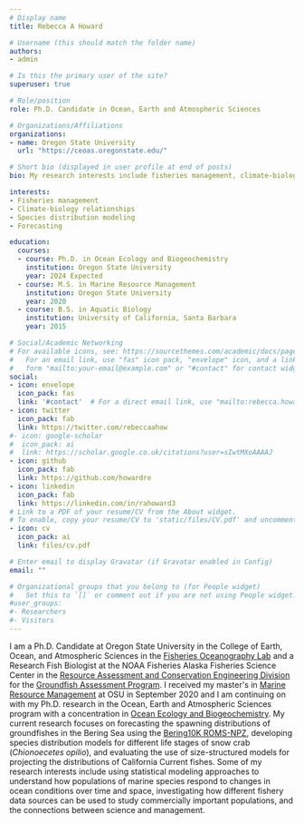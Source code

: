 ```yaml
---
# Display name
title: Rebecca A Howard

# Username (this should match the folder name)
authors:
- admin

# Is this the primary user of the site?
superuser: true

# Role/position
role: Ph.D. Candidate in Ocean, Earth and Atmospheric Sciences

# Organizations/Affiliations
organizations:
- name: Oregon State University
  url: "https://ceoas.oregonstate.edu/"

# Short bio (displayed in user profile at end of posts)
bio: My research interests include fisheries management, climate-biology relationships, and species distribution modeling.

interests:
- Fisheries management
- Climate-biology relationships
- Species distribution modeling
- Forecasting

education:
  courses:
  - course: Ph.D. in Ocean Ecology and Biogeochemistry
    institution: Oregon State University 
    year: 2024 Expected
  - course: M.S. in Marine Resource Management
    institution: Oregon State University
    year: 2020
  - course: B.S. in Aquatic Biology
    institution: University of California, Santa Barbara
    year: 2015

# Social/Academic Networking
# For available icons, see: https://sourcethemes.com/academic/docs/page-builder/#icons
#   For an email link, use "fas" icon pack, "envelope" icon, and a link in the
#   form "mailto:your-email@example.com" or "#contact" for contact widget.
social:
- icon: envelope
  icon_pack: fas
  link: '#contact'  # For a direct email link, use "mailto:rebecca.howard@noaa.gov".
- icon: twitter
  icon_pack: fab
  link: https://twitter.com/rebeccaahow
#- icon: google-scholar
#  icon_pack: ai
#  link: https://scholar.google.co.uk/citations?user=sIwtMXoAAAAJ
- icon: github
  icon_pack: fab
  link: https://github.com/howardre
- icon: linkedin
  icon_pack: fab
  link: https://linkedin.com/in/rahoward3
# Link to a PDF of your resume/CV from the About widget.
# To enable, copy your resume/CV to 'static/files/CV.pdf' and uncomment the lines below.
- icon: cv
  icon_pack: ai
  link: files/cv.pdf

# Enter email to display Gravatar (if Gravatar enabled in Config)
email: ""

# Organizational groups that you belong to (for People widget)
#   Set this to `[]` or comment out if you are not using People widget.
#user_groups:
#- Researchers
#- Visitors
---
```


I am a Ph.D. Candidate at Oregon State University in the College of Earth, Ocean, and Atmospheric Sciences in the [Fisheries Oceanography Lab](https://fisheriesoceanographylab.ceoas.oregonstate.edu/) and a Research Fish Biologist at the NOAA Fisheries Alaska Fisheries Science Center in the [Resource Assessment and Conservation Engineering Division](https://www.fisheries.noaa.gov/about/resource-assessment-and-conservation-engineering-division) for the [Groundfish Assessment Program](https://www.fisheries.noaa.gov/contact/groundfish-assessment-program). I received my master's in [Marine Resource Management](https://ceoas.oregonstate.edu/mrm) at OSU in September 2020 and I am continuing on with my Ph.D. research in the Ocean, Earth and Atmospheric Sciences program with a concentration in [Ocean Ecology and Biogeochemistry](https://ceoas.oregonstate.edu/ocean-ecology-and-biogeochemistry). My current research focuses on forecasting the spawning distributions of groundfishes in the Bering Sea using the [Bering10K ROMS-NPZ](https://beringnpz.github.io/roms-bering-sea/B10K-dataset-docs/), developing species distribution models for different life stages of snow crab (*Chionoecetes opilio*), and evaluating the use of size-structured models for projecting the distributions of California Current fishes. Some of my research interests include using statistical modeling approaches to understand how populations of marine species respond to changes in ocean conditions over time and space, investigating how different fishery data sources can be used to study commercially important populations, and the connections between science and management.
